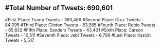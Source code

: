 #Total Number of Tweets: 690,601 
---
#First Place: Trump Tweets - 390,466
#Second Place: Cruz Tweets - 84,095
#Third Place: Clinton Tweets - 83,985
#Fourth Place: Rubio Tweets - 65,832
#Fifth Place: Sanders Tweets - 43,401
#Sixth Place: Carson Tweets - 10,511
#Seventh Place: Jeb! Tweets - 6,796
#Last Place: Kasich Tweets - 5,517
